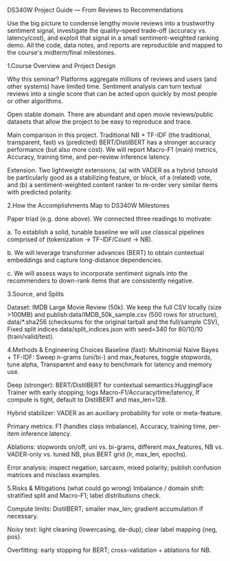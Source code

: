 DS340W Project Guide — From Reviews to Recommendations

Use the big picture to condense lengthy movie reviews into a trustworthy sentiment signal, investigate the quality–speed trade-off (accuracy vs. latency/cost), and exploit that signal in a small sentiment-weighted ranking demo. All the code, data notes, and reports are reproducible and mapped to the course's midterm/final milestones.

1.Course Overview and Project Design 

Why this seminar? Platforms aggregate millions of reviews and users (and other systems) have limited time. Sentiment analysis can turn textual reviews into a single score that can be acted upon quickly by most people or other algorithms. 

Open stable domain. There are abundant and open movie reviews/public datasets that allow the project to be easy to reproduce and trace. 

Main comparison in this project. Traditional NB + TF-IDF (the traditional, transparent, fast) vs (predicted) BERT/DistilBERT has a stronger accuracy performance (but also more cost). We will report Macro-F1 (main) metrics, Accuracy, training time, and per-review inference latency.

Extension. Two lightweight extensions, (a) with VADER as a hybrid (should be particularly good as a stabilizing feature, or block, of a (related) vote, and (b) a sentiment-weighted content ranker to re-order very similar items with predicted polarity.



2.How the Accomplishments Map to DS340W Milestones


Paper triad (e.g. done above). We connected three readings to motivate:

a. To establish a solid, tunable baseline we will use classical pipelines comprised of (tokenization → TF-IDF/Count → NB).

b. We will leverage transformer advances (BERT) to obtain contextual embeddings and capture long-distance dependencies.

c. We will assess ways to incorporate sentiment signals into the recommenders to down-rank items that are consistently negative.


3.Source, and Splits

Dataset: IMDB Large Movie Review (50k). We keep the full CSV locally (size >100MB) and publish:data/IMDB_50k_sample.csv (500 rows for structure), data/*.sha256 (checksums for the original tarball and the full/sample CSV), Fixed split indices data/split_indices.json with seed=340 for 80/10/10 (train/valid/test).


4.Methods & Engineering Choices
Baseline (fast): Multinomial Naive Bayes + TF-IDF: Sweep n-grams (uni/bi-) and max_features, toggle stopwords, tune alpha, Transparent and easy to benchmark for latency and memory use. 

Deep (stronger): BERT/DistilBERT for contextual semantics:HuggingFace Trainer with early stopping; logs Macro-F1/Accuracy/time/latency, If compute is tight, default to DistilBERT and max_len=128. 

Hybrid stabilizer: VADER as an auxiliary probability for vote or meta-feature. 

Primary metrics: F1 (handles class imbalance), Accuracy, training time, per-item inference latency. 

Ablations: stopwords on/off, uni vs. bi-grams, different max_features, NB vs. VADER-only vs. tuned NB, plus BERT grid (lr, max_len, epochs). 

Error analysis: inspect negation, sarcasm, mixed polarity; publish confusion matrices and misclass examples.


5.Risks & Mitigations (what could go wrong)
Imbalance / domain shift: stratified split and Macro-F1; label distributions check.

Compute limits: DistilBERT; smaller max_len; gradient accumulation if necessary.

Noisy text: light cleaning (lowercasing, de-dup); clear label mapping {neg, pos}.


Overfitting: early stopping for BERT; cross-validation + ablations for NB.
